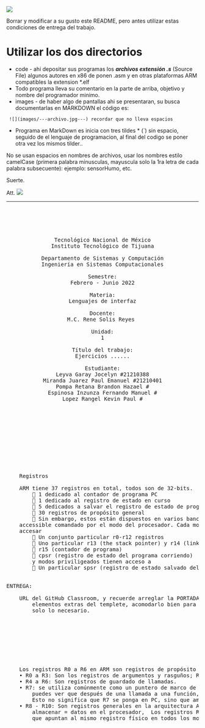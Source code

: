 ![](https://s3.amazonaws.com/videos.pentesteracademy.com/videos/badges/low/arm-assembly.png)

Borrar y modificar a su gusto este README, pero antes utilizar estas condiciones de entrega del trabajo.

# Utilizar los dos directorios

- code  - ahi depositar sus programas los ***archivos extensión *.s****  (Source File) algunos autores en x86 de ponen .asm y en otras plataformas ARM compatibles la extension *.elf
- Todo programa lleva su comentario en la parte de arriba, objetivo y nombre del programador minimo.
- images  - de haber algo de pantallas ahi se presentaran, su busca documentarlas en MARKDOWN el código es:

``` ![](images/---archivo.jpg---) recordar que no lleva espacios```



- Programa en MarkDown es inicia con tres tildes * (`) sin espacio, seguido de el lenguaje de programacion, al final del codigo se poner otra vez los mismos tilder..

No se usan espacios en nombres de archivos, usar los nombres estilo camelCase (primera palabra minusculas, mayuscula solo la 1ra letra de cada palabra subsecuente):  ejemplo: sensorHumo, etc.

Suerte.

Att. ![](https://img.icons8.com/color/2x/docker.png)

------

<pre>

	<p align=center>

Tecnológico Nacional de México
Instituto Tecnológico de Tijuana

Departamento de Sistemas y Computación
Ingeniería en Sistemas Computacionales

Semestre:
Febrero - Junio 2022

Materia:
Lenguajes de interfaz

Docente:
M.C. Rene Solis Reyes 

Unidad:
1

Título del trabajo:
Ejercicios ......

Estudiante:
Leyva Garay Jocelyn #21210388
Miranda Juarez Paul Emanuel #21210401
Pompa Retana Brandon Hazael #
Espinosa Inzunza Fernando Manuel #
Lopez Rangel Kevin Paul #



	</p>

</pre>

<pre>

	<p align=left>
	Registros

	ARM tiene 37 registros en total, todos son de 32-bits.
		 1 dedicado al contador de programa PC
		 1 dedicado al registro de estado en curso
		 5 dedicados a salvar el registro de estado de programa
		 30 registros de propósito general
		 Sin embargo, estos están dispuestos en varios bancos, con el banco
	accessible comandado por el modo del procesador. Cada modo puede
	accesar
		 Un conjunto particular r0-r12 registros
		 Uno particular r13 (the stack pointer) y r14 (link register)
		 r15 (contador de programa)
		 cpsr (registro de estado del programa corriendo)
		y modos priviligeados tienen acceso a
		 Un particular spsr (registro de estado salvado del programa)
	

ENTREGA:

	URL del GitHub Classroom, y recuerde arreglar la PORTADA, quitar todos los 
		elementos extras del templete, acomodarlo bien para su presentación 
		solo lo necesario.

	</p>

</pre>
<pre>
	<p aling=left>
	Los registros R0 a R6 en ARM son registros de propósito general:
	• R0 a R3: Son los registros de argumentos y rasguños; R0 y R1 también son los registros de resultados.
	• R4 a R6: Son registros de guardado de llamadas.
	• R7: se utiliza comúnmente como un puntero de marco de pila en el modo Thumb. En el código de 	ensamblaje, 
		puedes ver que después de una llamada a una función, GCC usa R7 para hacer pop a los valores en PC en lugar de LR. 
		Esto no significa que R7 se ponga en PC, sino que ambos registros se sacan de la pila
	• R8 - R10: Son registros generales en la arquitectura ARM,  Estos registros son de 32 bits y se utilizan para 
		almacenar = datos en el procesador,  Los registros R8, R9 y R10 son parte de los registros desagrupados 
		que apuntan al mismo registro físico en todos los modos de funcionamiento.
		
	</p>
</pre>
